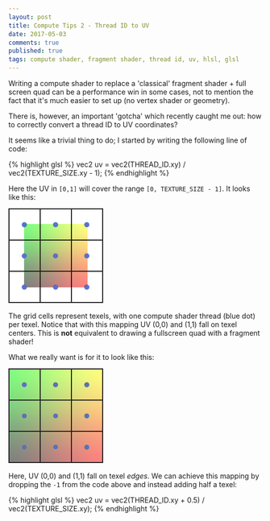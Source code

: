 ```yaml
---
layout: post
title: Compute Tips 2 - Thread ID to UV
date: 2017-05-03
comments: true
published: true
tags: compute shader, fragment shader, thread id, uv, hlsl, glsl
---
```


Writing a compute shader to replace a 'classical' fragment shader + full screen quad can be a performance win in some cases, not to mention the fact that it's much easier to set up (no vertex shader or geometry). 

There is, however, an important 'gotcha' which recently caught me out: how to correctly convert a thread ID to UV coordinates?

It seems like a trivial thing to do; I started by writing the following line of code:

{% highlight glsl %}
vec2 uv = vec2(THREAD_ID.xy) / vec2(TEXTURE_SIZE.xy - 1);
{% endhighlight %}

Here the UV in `[0,1]` will cover the range `[0, TEXTURE_SIZE - 1]`. It looks like this:

![Incorrect Thread ID to UV mapping](/images/compute-tips-2/uvmap_wrong.png)

The grid cells represent texels, with one compute shader thread (blue dot) per texel. Notice that with this mapping UV (0,0) and (1,1) fall on texel centers. This is **not** equivalent to drawing a fullscreen quad with a fragment shader!

What we really want is for it to look like this:

![Correct Thread ID to UV mapping](/images/compute-tips-2/uvmap_right.png)

Here, UV (0,0) and (1,1) fall on texel _edges_. We can achieve this mapping by dropping the `-1` from the code above and instead adding half a texel:

{% highlight glsl %}
vec2 uv = vec2(THREAD_ID.xy + 0.5) / vec2(TEXTURE_SIZE.xy);
{% endhighlight %}